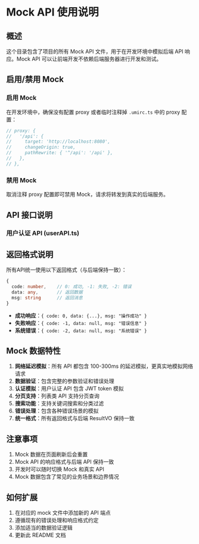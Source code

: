 # Mock API 使用说明

## 概述

这个目录包含了项目的所有 Mock API 文件，用于在开发环境中模拟后端 API 响应。Mock API 可以让前端开发不依赖后端服务器进行开发和测试。


## 启用/禁用 Mock

### 启用 Mock
在开发环境中，确保没有配置 proxy 或者临时注释掉 `.umirc.ts` 中的 proxy 配置：

```typescript
// proxy: {
//   '/api': {
//     target: 'http://localhost:8080',
//     changeOrigin: true,
//     pathRewrite: { '^/api': '/api' },
//   },
// },
```

### 禁用 Mock
取消注释 proxy 配置即可禁用 Mock，请求将转发到真实的后端服务。

## API 接口说明

### 用户认证 API (userAPI.ts)


## 返回格式说明

所有API统一使用以下返回格式（与后端保持一致）：

```typescript
{
  code: number,    // 0: 成功, -1: 失败, -2: 错误
  data: any,       // 返回数据
  msg: string      // 返回消息
}
```

- **成功响应**：`{ code: 0, data: {...}, msg: "操作成功" }`
- **失败响应**：`{ code: -1, data: null, msg: "错误信息" }`
- **系统错误**：`{ code: -2, data: null, msg: "系统错误" }`

## Mock 数据特性

1. **网络延迟模拟**：所有 API 都包含 100-300ms 的延迟模拟，更真实地模拟网络请求
2. **数据验证**：包含完整的参数验证和错误处理
3. **认证模拟**：用户认证 API 包含 JWT token 模拟
4. **分页支持**：列表类 API 支持分页查询
5. **搜索功能**：支持关键词搜索和分类过滤
6. **错误处理**：包含各种错误场景的模拟
7. **统一格式**：所有返回格式与后端 ResultVO 保持一致

## 注意事项

1. Mock 数据在页面刷新后会重置
2. Mock API 的响应格式与后端 API 保持一致
3. 开发时可以随时切换 Mock 和真实 API
4. Mock 数据包含了常见的业务场景和边界情况

## 如何扩展

1. 在对应的 mock 文件中添加新的 API 端点
2. 遵循现有的错误处理和响应格式约定
3. 添加适当的数据验证逻辑
4. 更新此 README 文档
